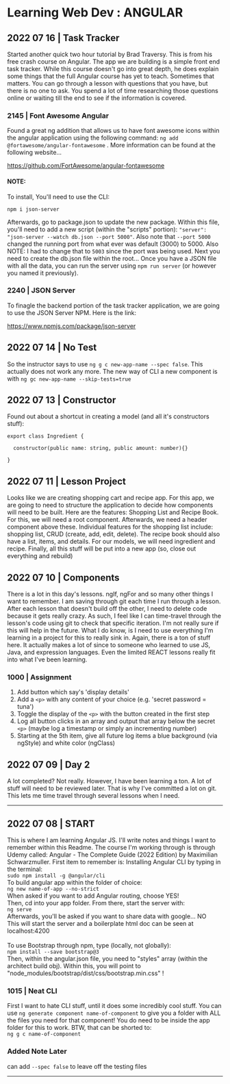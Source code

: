 # Learning Web Dev : ANGULAR

## 2022 07 16 | Task Tracker

Started another quick two hour tutorial by Brad Traversy. This is from his free crash course on Angular. The app we are building is a simple front end task tracker. While this course doesn't go into great depth, he does explain some things that the full Angular course has yet to teach. Sometimes that matters. You can go through a lesson with questions that you have, but there is no one to ask. You spend a lot of time researching those questions online or waiting till the end to see if the information is covered.

### 2145 | Font Awesome Angular

Found a great ng addition that allows us to have font awesome icons within the angular application using the following command: `ng add @fortawesome/angular-fontawesome` . More information can be found at the following website...

https://github.com/FortAwesome/angular-fontawesome

#### NOTE:

To install, You'll need to use the CLI:

```
npm i json-server
```

Afterwards, go to package.json to update the new package. Within this file, you'll need to add a new script (within the "scripts" portion): `"server": "json-server --watch db.json --port 5000"`. Also note that `--port 5000` changed the running port from what ever was default (3000) to 5000. Also NOTE: I had to change that to `5003` since the port was being used. Next you need to create the db.json file within the root... Once you have a JSON file with all the data, you can run the server using `npm run server` (or however you named it previously).

### 2240 | JSON Server

To finagle the backend portion of the task tracker application, we are going to use the JSON Server NPM. Here is the link:

https://www.npmjs.com/package/json-server

## 2022 07 14 | No Test

So the instructor says to use `ng g c new-app-name --spec false`. This actually does not work any more. The new way of CLI a new component is with `ng gc new-app-name --skip-tests=true`

## 2022 07 13 | Constructor

Found out about a shortcut in creating a model (and all it's constructors stuff):<br />

```
export class Ingredient {

  constructor(public name: string, public amount: number){}

}
```

## 2022 07 11 | Lesson Project

Looks like we are creating shopping cart and recipe app. For this app, we are going to need to structure the application to decide how components will need to be built. Here are the features: Shopping List and Recipe Book. For this, we will need a root component. Afterwards, we need a header component above these. Individual features for the shopping list include: shopping list, CRUD (create, add, edit, delete). The recipe book should also have a list, items, and details. For our models, we will need ingredient and recipe. Finally, all this stuff will be put into a new app (so, close out everything and rebuild)

## 2022 07 10 | Components

There is a lot in this day's lessons. ngIf, ngFor and so many other things I want to remember. I am saving through git each time I run through a lesson. After each lesson that doesn't build off the other, I need to delete code because it gets really crazy. As such, I feel like I can time-travel through the lesson's code using git to check that specific iteration. I'm not really sure if this will help in the future. What I do know, is I need to use everything I'm learning in a project for this to really sink in. Again, there is a ton of stuff here. It actually makes a lot of since to someone who learned to use JS, Java, and expression languages. Even the limited REACT lessons really fit into what I've been learning.

### 1000 | Assignment

1. Add button which say's 'display details'
2. Add a `<p>` with any content of your choice (e.g. 'secret password = tuna')
3. Toggle the display of the `<p>` with the button created in the first step
4. Log all button clicks in an array and output that array below the secret `<p>` (maybe log a timestamp or simply an incrementing number)
5. Starting at the 5th item, give all future log items a blue background (via ngStyle) and white color (ngClass)

## 2022 07 09 | Day 2

A lot completed? Not really. However, I have been learning a ton. A lot of stuff will need to be reviewed later. That is why I've committed a lot on git. This lets me time travel through several lessons when I need.

---

## 2022 07 08 | START

This is where I am learning Angular JS. I'll write notes and things I want to remember within this Readme. The course I'm working through is through Udemy called: Angular - The Complete Guide (2022 Edition) by Maximilian Schwarzmuller. First item to remember is: Installing Angular CLI by typing in the terminal: <br />
`sudo npm install -g @angular/cli`<br />
To build angular app within the folder of choice:<br />
`ng new name-of-app --no-strict`<br />
When asked if you want to add Angular routing, choose YES! <br />
Then, cd into your app folder. From there, start the server with:<br />
`ng serve`<br />
Afterwards, you'll be asked if you want to share data with google... NO <br />
This will start the server and a boilerplate html doc can be seen at localhost:4200<br /> <br />
To use Bootstrap through npm, type (locally, not globally): <br />
`npm install --save bootstrap@3` <br />
Then, within the angular.json file, you need to "styles" array (within the architect build obj). Within this, you will point to "node_modules/bootstrap/dist/css/bootstrap.min.css" !

### 1015 | Neat CLI

First I want to hate CLI stuff, until it does some incredibly cool stuff. You can use `ng generate component name-of-component` to give you a folder with ALL the files you need for that component! You do need to be inside the app folder for this to work. BTW, that can be shorted to: <br />
`ng g c name-of-component`

### Added Note Later

can add `--spec false` to leave off the testing files

---

